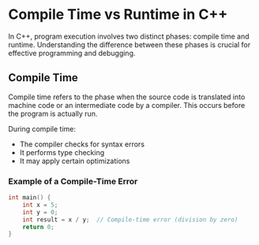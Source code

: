 # Compile Time vs Runtime in C++

In C++, program execution involves two distinct phases: compile time and runtime. Understanding the difference between these phases is crucial for effective programming and debugging.

## Compile Time

Compile time refers to the phase when the source code is translated into machine code or an intermediate code by a compiler. This occurs before the program is actually run.

During compile time:
- The compiler checks for syntax errors
- It performs type checking
- It may apply certain optimizations

### Example of a Compile-Time Error

```cpp
int main() {
    int x = 5;
    int y = 0;
    int result = x / y;  // Compile-time error (division by zero)
    return 0;
}
```



